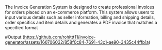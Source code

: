 The Invoice Generation System is designed to create professional invoices for orders placed 
on an e-commerce platform. This system allows users to input various details such as seller 
information, billing and shipping details, order specifics and item details and generates a PDF 
invoice that matches a specified format


#Output
(https://github.com/rohittt11/invoice-generator/assets/160706032/858f0c84-7691-43c1-ae90-3435c44ffb1a)

 
